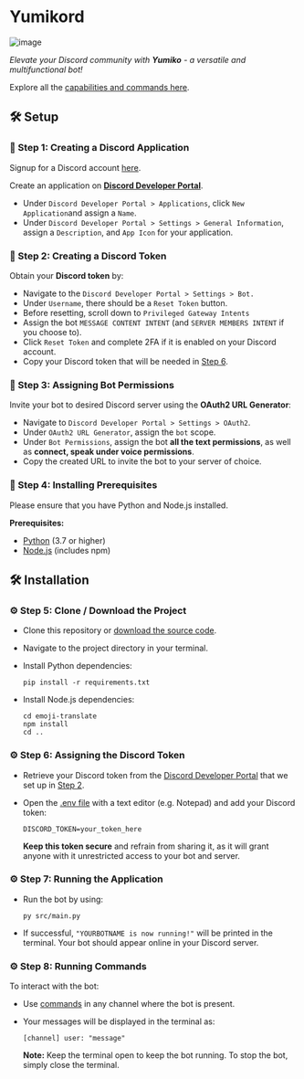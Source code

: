 # Yumikord

![image](https://github.com/jntm7/Yumikord/assets/108718802/349a4bbf-e7fd-443b-9c65-b07761743934)

*Elevate your Discord community with **Yumiko** - a versatile and multifunctional bot!*

Explore all the [capabilities and commands here](COMMANDS.md).

## 🛠️ Setup

### 🔨 Step 1: Creating a Discord Application

Signup for a Discord account [here](https://discord.com/register).

Create an application on [**Discord Developer Portal**](https://discord.com/developers/applications).

- Under `Discord Developer Portal > Applications`, click `New Application`and assign a `Name`.
- Under `Discord Developer Portal > Settings > General Information`, assign a `Description`, and `App Icon` for your application.

### 🔨 Step 2: Creating a Discord Token

Obtain your **Discord token** by:

- Navigate to the `Discord Developer Portal > Settings > Bot.`
- Under `Username`, there should be a `Reset Token` button.
- Before resetting, scroll down to `Privileged Gateway Intents`
- Assign the bot `MESSAGE CONTENT INTENT` (and `SERVER MEMBERS INTENT` if you choose to).
- Click `Reset Token` and complete 2FA if it is enabled on your Discord account.
- Copy your Discord token that will be needed in [Step 6](https://github.com/jntm7/Yumikord/main/README.md#%EF%B8%8F-step-6-assigning-the-discord-token). 

### 🔨 Step 3: Assigning Bot Permissions

Invite your bot to desired Discord server using the **OAuth2 URL Generator**:

- Navigate to `Discord Developer Portal > Settings > OAuth2`.
- Under `OAuth2 URL Generator`, assign the `bot` scope.
- Under `Bot Permissions`, assign the bot **all the text permissions**, as well as **connect, speak under voice permissions**.
- Copy the created URL to invite the bot to your server of choice.

### 🔨 Step 4: Installing Prerequisites

Please ensure that you have Python and Node.js installed.

**Prerequisites:**
   - [Python](https://python.org/downloads/) (3.7 or higher)
   - [Node.js](https://nodejs.org/en) (includes npm)

## 🛠️ Installation

### ⚙️ Step 5: Clone / Download the Project


- Clone this repository or [download the source code](https://github.com/jntm7/Yumikord/archive/refs/heads/main.zip).
- Navigate to the project directory in your terminal.
- Install Python dependencies:
  
    ```
    pip install -r requirements.txt
    ```
- Install Node.js dependencies:
  
    ```
    cd emoji-translate
    npm install
    cd ..
    ```

### ⚙️ Step 6: Assigning the Discord Token

- Retrieve your Discord token from the [Discord Developer Portal](https://discord.com/developers/applications) that we set up in [Step 2](https://github.com/jntm7/Yumikord/main/README.md#-step-2-creating-a-discord-token).
- Open the [.env file](build\.env) with a text editor (e.g. Notepad) and add your Discord token:
  
     ```
     DISCORD_TOKEN=your_token_here
     ```

   **Keep this token secure** and refrain from sharing it, as it will grant anyone with it unrestricted access to your bot and server.

### ⚙️ Step 7: Running the Application

- Run the bot by using:
  
     ```
     py src/main.py
     ```
- If successful, `"YOURBOTNAME is now running!"` will be printed in the terminal. Your bot should appear online in your Discord server.

### ⚙️ Step 8: Running Commands

To interact with the bot:
- Use [commands](COMMANDS.md) in any channel where the bot is present.
- Your messages will be displayed in the terminal as:
     ```
     [channel] user: "message"
     ```
     
   **Note:** Keep the terminal open to keep the bot running. To stop the bot, simply close the terminal.
